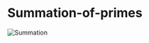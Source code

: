 # Summation-of-primes
![Summation](https://media.discordapp.net/attachments/523754550616915970/734764564524302366/unknown.png)
